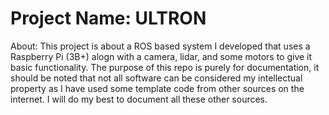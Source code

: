 # Project Name: ULTRON
About: This project is about a ROS based system I developed that uses a Raspberry Pi (3B+) alogn with a camera, lidar, and some motors to give it basic functionality. The purpose of this repo is purely for documentation, it should be noted that not all software can be considered my intellectual property as I have used some template code from other sources on the internet. I will do my best to document all these other sources.

